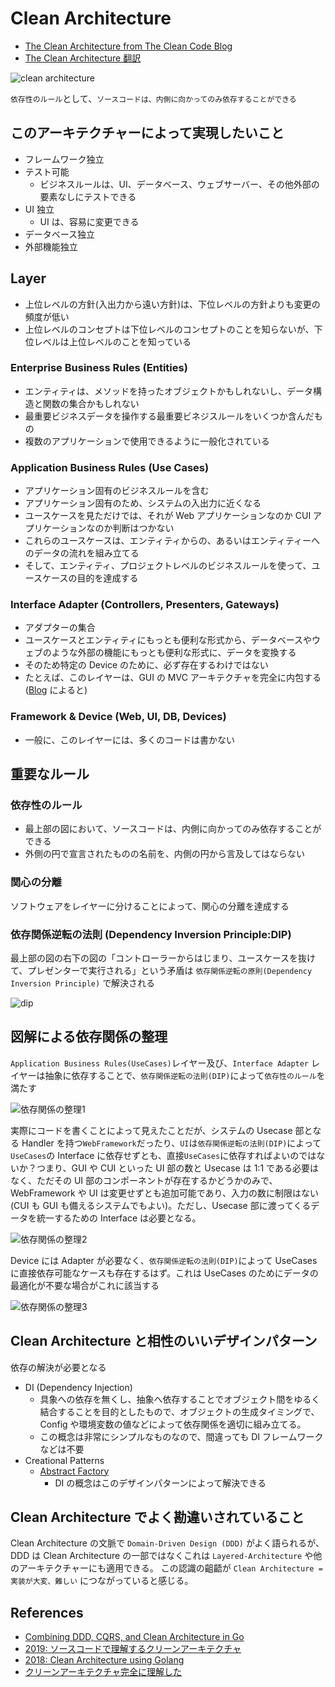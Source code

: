 # Clean Architecture

- [The Clean Architecture from The Clean Code Blog](https://blog.cleancoder.com/uncle-bob/2012/08/13/the-clean-architecture.html)
- [The Clean Architecture 翻訳](https://blog.tai2.net/the_clean_architecture.html)

![clean architecture](https://github.com/hiromaily/documents/raw/main/images/clean-architecture-origin.jpg "clean architecture")

`依存性のルール`として、`ソースコードは、内側に向かってのみ依存することができる`

## このアーキテクチャーによって実現したいこと

- フレームワーク独立
- テスト可能
  - ビジネスルールは、UI、データベース、ウェブサーバー、その他外部の要素なしにテストできる
- UI 独立
  - UI は、容易に変更できる
- データベース独立
- 外部機能独立

## Layer

- 上位レベルの方針(入出力から遠い方針)は、下位レベルの方針よりも変更の頻度が低い
- 上位レベルのコンセプトは下位レベルのコンセプトのことを知らないが、下位レベルは上位レベルのことを知っている

### Enterprise Business Rules (Entities)

- エンティティは、メソッドを持ったオブジェクトかもしれないし、データ構造と関数の集合かもしれない
- 最重要ビジネスデータを操作する最重要ビネジスルールをいくつか含んだもの
- 複数のアプリケーションで使用できるように一般化されている

### Application Business Rules (Use Cases)

- アプリケーション固有のビジネスルールを含む
- アプリケーション固有のため、システムの入出力に近くなる
- ユースケースを見ただけでは、それが Web アプリケーションなのか CUI アプリケーションなのか判断はつかない
- これらのユースケースは、エンティティからの、あるいはエンティティーへのデータの流れを組み立てる
- そして、エンティティ、プロジェクトレベルのビジネスルールを使って、ユースケースの目的を達成する

### Interface Adapter (Controllers, Presenters, Gateways)

- アダプターの集合
- ユースケースとエンティティにもっとも便利な形式から、データベースやウェブのような外部の機能にもっとも便利な形式に、データを変換する
- そのため特定の Device のために、必ず存在するわけではない
- たとえば、このレイヤーは、GUI の MVC アーキテクチャを完全に内包する ([Blog](https://blog.tai2.net/the_clean_architecture.html) によると)

### Framework & Device (Web, UI, DB, Devices)

- 一般に、このレイヤーには、多くのコードは書かない

## 重要なルール

### 依存性のルール

- 最上部の図において、ソースコードは、内側に向かってのみ依存することができる
- 外側の円で宣言されたものの名前を、内側の円から言及してはならない

### 関心の分離

ソフトウェアをレイヤーに分けることによって、関心の分離を達成する

### 依存関係逆転の法則 (Dependency Inversion Principle:DIP)

最上部の図の右下の図の「コントローラーからはじまり、ユースケースを抜けて、プレゼンターで実行される」という矛盾は `依存関係逆転の原則(Dependency Inversion Principle)` で解決される

![dip](https://github.com/hiromaily/documents/raw/main/images/dip.png "dip")

## 図解による依存関係の整理

`Application Business Rules(UseCases)`レイヤー及び、`Interface Adapter` レイヤーは抽象に依存することで、`依存関係逆転の法則(DIP)`によって`依存性のルール`を満たす

![依存関係の整理1](https://github.com/hiromaily/documents/raw/main/images/clean-architecture1.png "依存関係の整理2")

実際にコードを書くことによって見えたことだが、システムの Usecase 部となる Handler を持つ`WebFramework`だったり、`UI`は`依存関係逆転の法則(DIP)`によって`UseCases`の Interface に依存せずとも、直接`UseCases`に依存すればよいのではないか？つまり、GUI や CUI といった UI 部の数と Usecase は 1:1 である必要はなく、ただその UI 部のコンポーネントが存在するかどうかのみで、WebFramework や UI は変更せずとも追加可能であり、入力の数に制限はない(CUI も GUI も備えるシステムでもよい)。ただし、Usecase 部に渡ってくるデータを統一するための Interface は必要となる。

![依存関係の整理2](https://github.com/hiromaily/documents/raw/main/images/clean-architecture2.png "依存関係の整理2")

Device には Adapter が必要なく、`依存関係逆転の法則(DIP)`によって UseCases に直接依存可能なケースも存在するはず。これは UseCases のためにデータの最適化が不要な場合がこれに該当する

![依存関係の整理3](https://github.com/hiromaily/documents/raw/main/images/clean-architecture3.png "依存関係の整理3")

## Clean Architecture と相性のいいデザインパターン

依存の解決が必要となる

- DI (Dependency Injection)
  - 具象への依存を無くし、抽象へ依存することでオブジェクト間をゆるく結合することを目的としたもので、オブジェクトの生成タイミングで、Config や環境変数の値などによって依存関係を適切に組み立てる。
  - この概念は非常にシンプルなものなので、間違っても DI フレームワークなどは不要
- Creational Patterns
  - [Abstract Factory](https://github.com/hiromaily/documents/tree/main/architecture/design-pattern#abstract-factory)
    - DI の概念はこのデザインパターンによって解決できる

## Clean Architecture でよく勘違いされていること

Clean Architecture の文脈で `Domain-Driven Design (DDD)` がよく語られるが、DDD は Clean Architecture の一部ではなくこれは `Layered-Architecture` や他のアーキテクチャーにも適用できる。
この認識の齟齬が `Clean Architecture = 実装が大変、難しい` につながっていると感じる。

## References

- [Combining DDD, CQRS, and Clean Architecture in Go](https://threedots.tech/post/ddd-cqrs-clean-architecture-combined/)
- [2019: ソースコードで理解するクリーンアーキテクチャ](https://buildersbox.corp-sansan.com/entry/2019/07/10/110000)
- [2018: Clean Architecture using Golang](https://eminetto.medium.com/clean-architecture-using-golang-b63587aa5e3f)
- [クリーンアーキテクチャ完全に理解した](https://gist.github.com/mpppk/609d592f25cab9312654b39f1b357c60)
